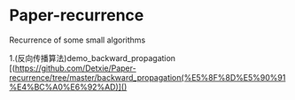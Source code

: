 # Paper-recurrence
Recurrence of some small algorithms

1.(反向传播算法)demo_backward_propagation  [(https://github.com/Detxie/Paper-recurrence/tree/master/backward_propagation(%E5%8F%8D%E5%90%91%E4%BC%A0%E6%92%AD)]()

